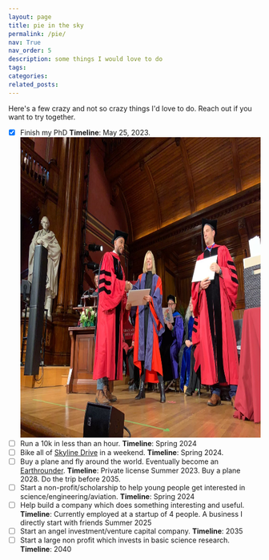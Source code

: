 ```yaml
---
layout: page
title: pie in the sky
permalink: /pie/
nav: True
nav_order: 5
description: some things I would love to do
tags: 
categories: 
related_posts: 
---
```


Here's a few crazy and not so crazy things I'd love to do. Reach out if you want to try together.


- [X] Finish my PhD **Timeline**:  May 25, 2023. 
    <img alt="receiving my diploma" src="/assets/img/receiving_diploma.jpg"  width="600" height="600">
- [ ] Run a 10k in less than an hour. **Timeline**: Spring 2024
- [ ] Bike all of [Skyline Drive](https://www.nps.gov/shen/planyourvisit/driving-skyline-drive.htm) in a weekend. **Timeline**: Spring 2024.
- [ ] Buy a plane and fly around the world. Eventually become an [Earthrounder](https://www.earthrounders.com/index.php). **Timeline**: Private license Summer 2023. Buy a plane 2028. Do the trip before 2035.
- [ ] Start a non-profit/scholarship to help young people get interested in science/engineering/aviation. **Timeline**: Spring 2024
- [ ] Help build a company which does something interesting and useful. **Timeline**: Currently employed at a startup of 4 people. A business I directly start with friends Summer 2025
- [ ] Start an angel investment/venture capital company. **Timeline**: 2035
- [ ] Start a large non profit which invests in basic science research. **Timeline**: 2040